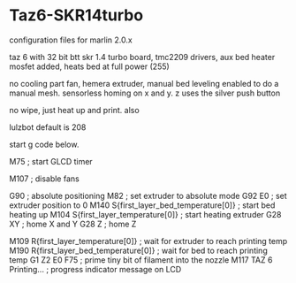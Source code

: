 # Taz6-SKR14turbo

configuration files for marlin 2.0.x

taz 6 with 32 bit btt skr 1.4 turbo board, 
tmc2209 drivers, 
aux bed heater mosfet added, heats bed at full power (255) 

no cooling part fan, 
hemera extruder, 
manual bed leveling enabled to do a manual mesh. 
sensorless homing on x and y. 
z uses the silver push button


no wipe, just heat up and print. also 

lulzbot default is 208







start g code below.  


M75 ; start GLCD timer

M107 ; disable fans

G90 ; absolute positioning
M82 ; set extruder to absolute mode
G92 E0 ; set extruder position to 0
M140 S{first_layer_bed_temperature[0]} ; start bed heating up
M104 S{first_layer_temperature[0]} ; start heating extruder
G28 XY ; home X and Y
G28 Z ; home Z

M109 R{first_layer_temperature[0]}  ; wait for extruder to reach printing temp
M190 R{first_layer_bed_temperature[0]} ; wait for bed to reach printing temp
G1 Z2 E0 F75 ; prime tiny bit of filament into the nozzle
M117 TAZ 6 Printing... ; progress indicator message on LCD

